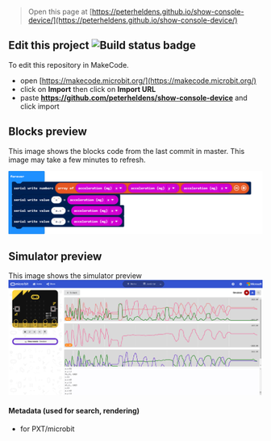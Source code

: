 
> Open this page at [https://peterheldens.github.io/show-console-device/](https://peterheldens.github.io/show-console-device/)

## Edit this project ![Build status badge](https://github.com/peterheldens/show-console-device/workflows/MakeCode/badge.svg)

To edit this repository in MakeCode.

* open [https://makecode.microbit.org/](https://makecode.microbit.org/)
* click on **Import** then click on **Import URL**
* paste **https://github.com/peterheldens/show-console-device** and click import

## Blocks preview

This image shows the blocks code from the last commit in master.
This image may take a few minutes to refresh.

![A rendered view of the blocks](https://github.com/peterheldens/show-console-device/raw/master/.github/makecode/blocks.png)

## Simulator preview

This image shows the simulator preview
![A image of the simulator preview](https://github.com/peterheldens/show-console-device/raw/master/.github/makecode/simulator.png)

#### Metadata (used for search, rendering)

* for PXT/microbit
<script src="https://makecode.com/gh-pages-embed.js"></script><script>makeCodeRender("{{ site.makecode.home_url }}", "{{ site.github.owner_name }}/{{ site.github.repository_name }}");</script>



